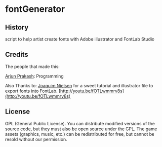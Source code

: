 # fontGenerator

## History

script to help artist create fonts with Adobe illustrator and FontLab Studio 

## Credits

The people that made this:

[Arjun Prakash](http://www.cyborgdino.com/):  Programming

Also Thanks to: 
[Joaquim Nielsen](http://www.youtube.com/user/JoKKeSvin?feature=watch) for a sweet tutorial and illustrator file to export fonts into FontLab.
[http://youtu.be/fOTLwmmrv8s](http://youtu.be/fOTLwmmrv8s)


## License

GPL (General Public License). You can distribute modified versions of the source code, but they must also be open source under the GPL. The game assets (graphics, music, etc.) can be redistributed for free, but cannot be resold without our permission.